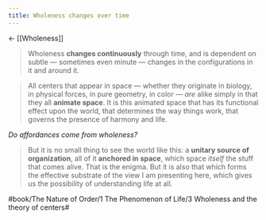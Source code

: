 ```yaml
---
title: Wholeness changes over time
---
```


<- [[Wholeness]]

> Wholeness **changes continuously** through time, and is dependent on subtle — sometimes even minute — changes in the configurations in it and around it.

> All centers that appear in space — whether they originate in biology, in physical forces, in pure geometry, in color — *are* alike simply in that they all **animate space**. It is this animated space that has its functional effect upon the world, that determines the way things work, that governs the presence of harmony and life.

*Do affordances come from wholeness?*

> But it is no small thing to see the world like this: a **unitary source of organization**, all of it **anchored in space**, which space *itself* the stuff that comes alive. That is the enigma. But it is also that which forms the effective substrate of the view I am presenting here, which gives us the possibility of understanding life at all.

#book/The Nature of Order/1 The Phenomenon of Life/3 Wholeness and the theory of centers#